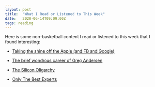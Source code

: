 ```yaml
---
layout: post
title:  "What I Read or Listened to This Week"
date:   2020-06-14T09:09:00Z
tags: reading
---
```

Here is some non-basketball content I read or listened to this week that I found interesting:


* [Taking the shine off the Apple (and FB and Google)](https://vicki.substack.com/p/taking-the-shine-off-the-apple-and)

* [The brief wondrous career of Greg Andersen](https://thexc.substack.com/p/the-brief-wondrous-career-of-greg)

* [The Silicon Oligarchy](https://themargins.substack.com/p/the-silicon-oligarchy)

* [Only The Best Experts](https://polimath.substack.com/p/only-the-best-experts)
